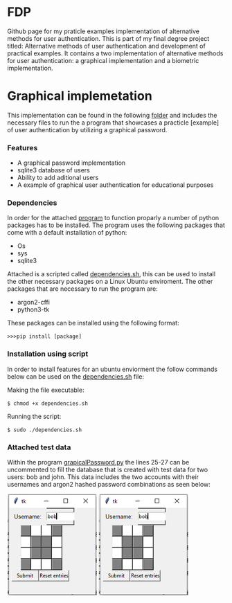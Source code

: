 # FDP
Github page for my praticle examples implementation of alternative methods for user authentication. This is part of my final degree project titled: Alternative methods of user authentication and development of practical examples. It contains a two implementation of alternative methods for user authentication: a graphical implementation and a biometric implementation.

# Graphical implemetation

This implementation can be found in the following [folder](https://github.com/Gustav-Magnussen/FDP/tree/main/graphical) and includes the necessary files to run the a program that showcases a practicle [example] of user authentication by utilizing a graphical password.

### Features

* A graphical password implementation
* sqlite3 database of users
* Ability to add aditional users
* A example of graphical user authentication for educational purposes

### Dependencies

In order for the attached [program](https://raw.githubusercontent.com/Gustav-Magnussen/FDP/main/graphical/graphicalPassword_3.py) to function proparly a number of python packages has to be installed. The program uses the following packages that come with a default installation of python:

* Os
* sys
* sqlite3

Attached is a scripted called [dependencies.sh](https://raw.githubusercontent.com/Gustav-Magnussen/FDP/main/dependencies.sh), this can be used to install the other necessary packages on a Linux Ubuntu enviroment. The other packages that are necessary to run the program are:

* argon2-cffi
* python3-tk

These packages can be installed using the following format:

```
>>>pip install [package]
```

### Installation using script

In order to install features for an ubuntu enviorment the follow commands below can be used on the [dependencies.sh](https://raw.githubusercontent.com/Gustav-Magnussen/FDP/main/dependencies.sh) file:

Making the file executable:
```
$ chmod +x dependencies.sh
```
Running the script:
```
$ sudo ./dependencies.sh
```
### Attached test data

Within the program [grapicalPassword.py](https://raw.githubusercontent.com/Gustav-Magnussen/FDP/main/graphical/graphicalPassword_3.py) the lines 25-27 can be uncommented to fill the database that is created with test data for two users: bob and john. This data includes the two accounts with their usernames and argon2 hashed password combinations as seen below:

![User entry for account bob](https://github.com/Gustav-Magnussen/FDP/blob/main/graphical/images/bob.png)
![User entry for account john](https://github.com/Gustav-Magnussen/FDP/blob/main/graphical/images/bob.png)




